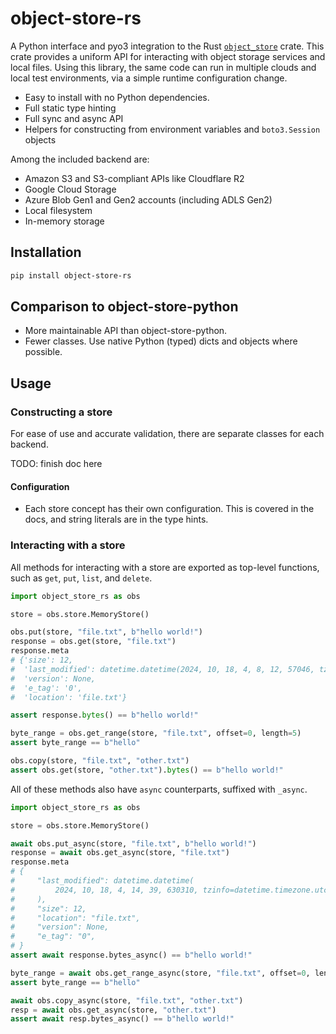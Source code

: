# object-store-rs

A Python interface and pyo3 integration to the Rust [`object_store`](https://docs.rs/object_store/latest/object_store/) crate. This crate provides a uniform API for interacting with object storage services and local files. Using this library, the same code can run in multiple clouds and local test environments, via a simple runtime configuration change.

<!-- For Rust developers looking to add object_store support to their Python packages, refer to pyo3-object_store. -->

- Easy to install with no Python dependencies.
- Full static type hinting
- Full sync and async API
- Helpers for constructing from environment variables and `boto3.Session` objects

Among the included backend are:

- Amazon S3 and S3-compliant APIs like Cloudflare R2
- Google Cloud Storage
- Azure Blob Gen1 and Gen2 accounts (including ADLS Gen2)
- Local filesystem
- In-memory storage



## Installation

```sh
pip install object-store-rs
```

## Comparison to object-store-python

- More maintainable API than object-store-python.
- Fewer classes. Use native Python (typed) dicts and objects where possible.

## Usage

### Constructing a store

For ease of use and accurate validation, there are separate classes for each backend.

TODO: finish doc here

#### Configuration

- Each store concept has their own configuration. This is covered in the docs, and string literals are in the type hints.

### Interacting with a store

All methods for interacting with a store are exported as top-level functions,
such as `get`, `put`, `list`, and `delete`.

```py
import object_store_rs as obs

store = obs.store.MemoryStore()

obs.put(store, "file.txt", b"hello world!")
response = obs.get(store, "file.txt")
response.meta
# {'size': 12,
#  'last_modified': datetime.datetime(2024, 10, 18, 4, 8, 12, 57046, tzinfo=datetime.timezone.utc),
#  'version': None,
#  'e_tag': '0',
#  'location': 'file.txt'}

assert response.bytes() == b"hello world!"

byte_range = obs.get_range(store, "file.txt", offset=0, length=5)
assert byte_range == b"hello"

obs.copy(store, "file.txt", "other.txt")
assert obs.get(store, "other.txt").bytes() == b"hello world!"
```

All of these methods also have `async` counterparts, suffixed with `_async`.

```py
import object_store_rs as obs

store = obs.store.MemoryStore()

await obs.put_async(store, "file.txt", b"hello world!")
response = await obs.get_async(store, "file.txt")
response.meta
# {
#     "last_modified": datetime.datetime(
#         2024, 10, 18, 4, 14, 39, 630310, tzinfo=datetime.timezone.utc
#     ),
#     "size": 12,
#     "location": "file.txt",
#     "version": None,
#     "e_tag": "0",
# }
assert await response.bytes_async() == b"hello world!"

byte_range = await obs.get_range_async(store, "file.txt", offset=0, length=5)
assert byte_range == b"hello"

await obs.copy_async(store, "file.txt", "other.txt")
resp = await obs.get_async(store, "other.txt")
assert await resp.bytes_async() == b"hello world!"
```
